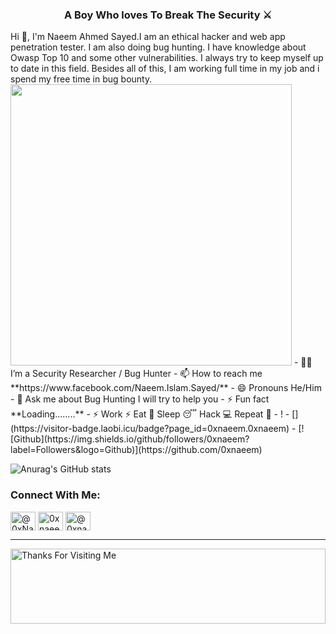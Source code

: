 <h3 align="center">A Boy Who loves To Break The Security ⚔</h3> 
Hi 👋, I'm Naeem Ahmed Sayed.I am an ethical hacker and web app penetration tester. I am also doing bug hunting. 
I have knowledge about Owasp Top 10 and some other vulnerabilities. I always try to keep myself up to date in this field. Besides all of this, I am working full time in my job and i spend my free time in bug bounty.  
<img width="450" align="central" src="https://github.com/Ruhul12/Ruhul12/blob/main/gif/gif_code.gif">  
- 👨‍💻 I’m a Security Researcher / Bug Hunter 
- 📫 How to reach me **https://www.facebook.com/Naeem.Islam.Sayed/** 
- 😄 Pronouns He/Him 
- 💬 Ask me about Bug Hunting I will try to help you 
- ⚡ Fun fact **Loading........** 
- ⚡ Work ⚡ Eat 🍔 Sleep 😴 Hack 💻 Repeat 🔁 
- !
- [](https://visitor-badge.laobi.icu/badge?page_id=0xnaeem.0xnaeem) 
- [![Github](https://img.shields.io/github/followers/0xnaeem?label=Followers&logo=Github)](https://github.com/0xnaeem)  


![Anurag's GitHub stats](https://github-readme-stats.vercel.app/api?username=0xnaeem&&show_icons=true&title_color=ffffff&icon_color=bb2acf&text_color=daf7dc&bg_color=151515) 

<h3 align="left">Connect With Me:</h3>
<p align="left">
<a href="https://twitter.com/@ 0xNaeem" target="blank"><img align="center" src="https://cdn.jsdelivr.net/npm/simple-icons@3.0.1/icons/twitter.svg" alt="@0xNaeem" height="30" width="40" /></a>
<a href="https://www.linkedin.com/in/0xnaeem/" target="blank"><img align="center" src="https://cdn.jsdelivr.net/npm/simple-icons@3.0.1/icons/linkedin.svg" alt="0xnaeem/" height="30" width="40" /></a>
<a href="https://medium.com/@0xnaeem" target="blank"><img align="center" src="https://cdn.jsdelivr.net/npm/simple-icons@3.0.1/icons/medium.svg" alt="@0xnaeem" height="30" width="40" /></a>
</p> 
<hr></hr>  
<img height="120" alt="Thanks For Visiting Me" width="100%" src="https://raw.githubusercontent.com/BrunnerLivio/brunnerlivio/master/images/marquee.svg" />

